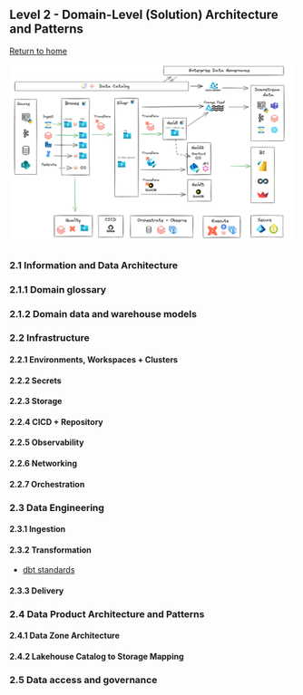 
## Level 2 - Domain-Level (Solution) Architecture and Patterns
[Return to home](README.md)


<a href="images/logical_platform_and_pipeline_reference_architecture.png" target="_blank">
    <img src="images/logical_platform_and_pipeline_reference_architecture.png" width="700" alt="Platform and Pipeline Reference Architecture">
</a>

### 2.1 Information and Data Architecture
### 2.1.1 Domain glossary
### 2.1.2 Domain data and warehouse models

### 2.2 Infrastructure
#### 2.2.1 Environments, Workspaces + Clusters
#### 2.2.2 Secrets
#### 2.2.3 Storage
#### 2.2.4 CICD + Repository
#### 2.2.5 Observability
#### 2.2.6 Networking
#### 2.2.7 Orchestration

### 2.3 Data Engineering
#### 2.3.1 Ingestion
#### 2.3.2 Transformation
- [dbt standards](dbt_standards.md)
#### 2.3.3 Delivery

### 2.4 Data Product Architecture and Patterns
#### 2.4.1 Data Zone Architecture
#### 2.4.2 Lakehouse Catalog to Storage Mapping

### 2.5 Data access and governance



